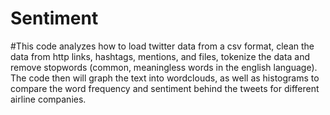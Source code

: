 # Sentiment
#This code analyzes how to load twitter data from a csv format, clean the data from http links, hashtags, mentions, and files, tokenize the data and remove stopwords (common, meaningless words in the english language). The code then will graph the text into wordclouds, as well as histograms to compare the word frequency and sentiment behind the tweets for different airline companies.  
